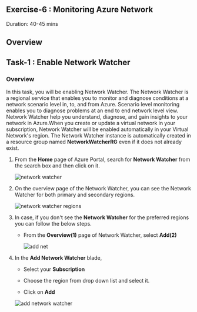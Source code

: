 ## Exercise-6 : Monitoring Azure Network

 Duration: 40-45 mins

## Overview

## Task-1 : Enable Network Watcher

### Overview

In this task, you will be enabling Network Watcher. The Network Watcher is a regional service that enables you to monitor and diagnose conditions at a network scenario level in, to, and from Azure. Scenario level monitoring enables you to diagnose problems at an end to end network level view. Network Watcher help you understand, diagnose, and gain insights to your network in Azure.When you create or update a virtual network in your subscription, Network Watcher will be enabled automatically in your Virtual Network's region. The Network Watcher instance is automatically created in a resource group named **NetworkWatcherRG** even if it does not already exist.

1. From the **Home** page of Azure Portal, search for **Network Watcher** from the search box and then click on it.

     ![network watcher](https://github.com/Divyasri199/AIW-Azure-Network-Solutions/blob/prod/media/networkwatcher.png?raw=true)
     
2. On the overview page of the Network Watcher, you can see the Network Watcher for both primary and secondary regions.

     ![network watcher regions](https://github.com/Divyasri199/AIW-Azure-Network-Solutions/blob/prod/media/overview.png?raw=true)
     
3. In case, if you don't see the **Network Watcher** for the preferred regions you can follow the below steps.

     - From the **Overview(1)** page of Network Watcher, select **Add(2)**

         ![add net](https://github.com/Divyasri199/AIW-Azure-Network-Solutions/blob/prod/media/overview1.png?raw=true)

4. In the **Add Network Watcher** blade, 

     - Select your **Subscription**

     - Choose the region from drop down list and select it.

     - Click on **Add**

      ![add network watcher](https://github.com/Divyasri199/AIW-Azure-Network-Solutions/blob/prod/media/addnetwat.png?raw=true)
